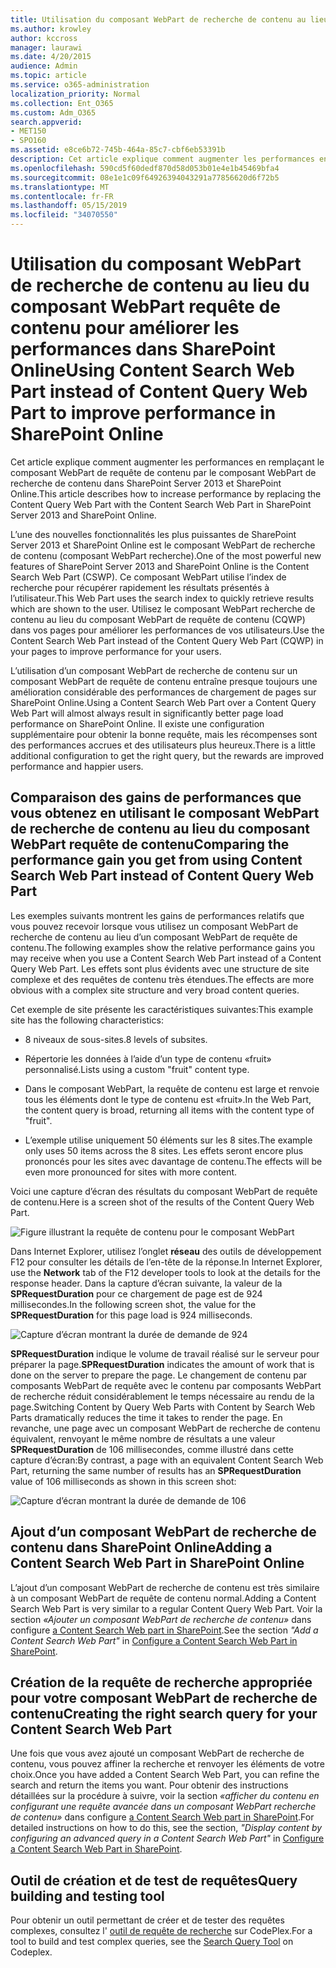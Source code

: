 ```yaml
---
title: Utilisation du composant WebPart de recherche de contenu au lieu du composant WebPart requête de contenu pour améliorer les performances dans SharePoint Online
ms.author: krowley
author: kccross
manager: laurawi
ms.date: 4/20/2015
audience: Admin
ms.topic: article
ms.service: o365-administration
localization_priority: Normal
ms.collection: Ent_O365
ms.custom: Adm_O365
search.appverid:
- MET150
- SPO160
ms.assetid: e8ce6b72-745b-464a-85c7-cbf6eb53391b
description: Cet article explique comment augmenter les performances en remplaçant le composant WebPart de requête de contenu par le composant WebPart de recherche de contenu dans SharePoint Server 2013 et SharePoint Online.
ms.openlocfilehash: 590cd5f60dedf870d58d053b01e4e1b45469bfa4
ms.sourcegitcommit: 08e1e1c09f64926394043291a77856620d6f72b5
ms.translationtype: MT
ms.contentlocale: fr-FR
ms.lasthandoff: 05/15/2019
ms.locfileid: "34070550"
---
```

# <a name="using-content-search-web-part-instead-of-content-query-web-part-to-improve-performance-in-sharepoint-online"></a><span data-ttu-id="ce69c-103">Utilisation du composant WebPart de recherche de contenu au lieu du composant WebPart requête de contenu pour améliorer les performances dans SharePoint Online</span><span class="sxs-lookup"><span data-stu-id="ce69c-103">Using Content Search Web Part instead of Content Query Web Part to improve performance in SharePoint Online</span></span>

<span data-ttu-id="ce69c-104">Cet article explique comment augmenter les performances en remplaçant le composant WebPart de requête de contenu par le composant WebPart de recherche de contenu dans SharePoint Server 2013 et SharePoint Online.</span><span class="sxs-lookup"><span data-stu-id="ce69c-104">This article describes how to increase performance by replacing the Content Query Web Part with the Content Search Web Part in SharePoint Server 2013 and SharePoint Online.</span></span>
  
<span data-ttu-id="ce69c-105">L’une des nouvelles fonctionnalités les plus puissantes de SharePoint Server 2013 et SharePoint Online est le composant WebPart de recherche de contenu (composant WebPart recherche).</span><span class="sxs-lookup"><span data-stu-id="ce69c-105">One of the most powerful new features of SharePoint Server 2013 and SharePoint Online is the Content Search Web Part (CSWP).</span></span> <span data-ttu-id="ce69c-106">Ce composant WebPart utilise l’index de recherche pour récupérer rapidement les résultats présentés à l’utilisateur.</span><span class="sxs-lookup"><span data-stu-id="ce69c-106">This Web Part uses the search index to quickly retrieve results which are shown to the user.</span></span> <span data-ttu-id="ce69c-107">Utilisez le composant WebPart recherche de contenu au lieu du composant WebPart de requête de contenu (CQWP) dans vos pages pour améliorer les performances de vos utilisateurs.</span><span class="sxs-lookup"><span data-stu-id="ce69c-107">Use the Content Search Web Part instead of the Content Query Web Part (CQWP) in your pages to improve performance for your users.</span></span>
  
<span data-ttu-id="ce69c-108">L’utilisation d’un composant WebPart de recherche de contenu sur un composant WebPart de requête de contenu entraîne presque toujours une amélioration considérable des performances de chargement de pages sur SharePoint Online.</span><span class="sxs-lookup"><span data-stu-id="ce69c-108">Using a Content Search Web Part over a Content Query Web Part will almost always result in significantly better page load performance on SharePoint Online.</span></span> <span data-ttu-id="ce69c-109">Il existe une configuration supplémentaire pour obtenir la bonne requête, mais les récompenses sont des performances accrues et des utilisateurs plus heureux.</span><span class="sxs-lookup"><span data-stu-id="ce69c-109">There is a little additional configuration to get the right query, but the rewards are improved performance and happier users.</span></span>
  
## <a name="comparing-the-performance-gain-you-get-from-using-content-search-web-part-instead-of-content-query-web-part"></a><span data-ttu-id="ce69c-110">Comparaison des gains de performances que vous obtenez en utilisant le composant WebPart de recherche de contenu au lieu du composant WebPart requête de contenu</span><span class="sxs-lookup"><span data-stu-id="ce69c-110">Comparing the performance gain you get from using Content Search Web Part instead of Content Query Web Part</span></span>

<span data-ttu-id="ce69c-111">Les exemples suivants montrent les gains de performances relatifs que vous pouvez recevoir lorsque vous utilisez un composant WebPart de recherche de contenu au lieu d’un composant WebPart de requête de contenu.</span><span class="sxs-lookup"><span data-stu-id="ce69c-111">The following examples show the relative performance gains you may receive when you use a Content Search Web Part instead of a Content Query Web Part.</span></span> <span data-ttu-id="ce69c-112">Les effets sont plus évidents avec une structure de site complexe et des requêtes de contenu très étendues.</span><span class="sxs-lookup"><span data-stu-id="ce69c-112">The effects are more obvious with a complex site structure and very broad content queries.</span></span>
  
<span data-ttu-id="ce69c-113">Cet exemple de site présente les caractéristiques suivantes:</span><span class="sxs-lookup"><span data-stu-id="ce69c-113">This example site has the following characteristics:</span></span>
  
- <span data-ttu-id="ce69c-114">8 niveaux de sous-sites.</span><span class="sxs-lookup"><span data-stu-id="ce69c-114">8 levels of subsites.</span></span>
    
- <span data-ttu-id="ce69c-115">Répertorie les données à l’aide d’un type de contenu «fruit» personnalisé.</span><span class="sxs-lookup"><span data-stu-id="ce69c-115">Lists using a custom "fruit" content type.</span></span>
    
- <span data-ttu-id="ce69c-116">Dans le composant WebPart, la requête de contenu est large et renvoie tous les éléments dont le type de contenu est «fruit».</span><span class="sxs-lookup"><span data-stu-id="ce69c-116">In the Web Part, the content query is broad, returning all items with the content type of "fruit".</span></span>
    
- <span data-ttu-id="ce69c-117">L’exemple utilise uniquement 50 éléments sur les 8 sites.</span><span class="sxs-lookup"><span data-stu-id="ce69c-117">The example only uses 50 items across the 8 sites.</span></span> <span data-ttu-id="ce69c-118">Les effets seront encore plus prononcés pour les sites avec davantage de contenu.</span><span class="sxs-lookup"><span data-stu-id="ce69c-118">The effects will be even more pronounced for sites with more content.</span></span>
    
<span data-ttu-id="ce69c-119">Voici une capture d’écran des résultats du composant WebPart de requête de contenu.</span><span class="sxs-lookup"><span data-stu-id="ce69c-119">Here is a screen shot of the results of the Content Query Web Part.</span></span>
  
![Figure illustrant la requête de contenu pour le composant WebPart](media/b3d41f20-dfe5-46ed-9c0a-31057e82de33.png)
  
<span data-ttu-id="ce69c-121">Dans Internet Explorer, utilisez l’onglet **réseau** des outils de développement F12 pour consulter les détails de l’en-tête de la réponse.</span><span class="sxs-lookup"><span data-stu-id="ce69c-121">In Internet Explorer, use the **Network** tab of the F12 developer tools to look at the details for the response header.</span></span> <span data-ttu-id="ce69c-122">Dans la capture d’écran suivante, la valeur de la **SPRequestDuration** pour ce chargement de page est de 924 millisecondes.</span><span class="sxs-lookup"><span data-stu-id="ce69c-122">In the following screen shot, the value for the **SPRequestDuration** for this page load is 924 milliseconds.</span></span> 
  
![Capture d’écran montrant la durée de demande de 924](media/343571f2-a249-4de2-bc11-2cee93498aea.png)
  
 <span data-ttu-id="ce69c-124">**SPRequestDuration** indique le volume de travail réalisé sur le serveur pour préparer la page.</span><span class="sxs-lookup"><span data-stu-id="ce69c-124">**SPRequestDuration** indicates the amount of work that is done on the server to prepare the page.</span></span> <span data-ttu-id="ce69c-125">Le changement de contenu par composants WebPart de requête avec le contenu par composants WebPart de recherche réduit considérablement le temps nécessaire au rendu de la page.</span><span class="sxs-lookup"><span data-stu-id="ce69c-125">Switching Content by Query Web Parts with Content by Search Web Parts dramatically reduces the time it takes to render the page.</span></span> <span data-ttu-id="ce69c-126">En revanche, une page avec un composant WebPart de recherche de contenu équivalent, renvoyant le même nombre de résultats a une valeur **SPRequestDuration** de 106 millisecondes, comme illustré dans cette capture d’écran:</span><span class="sxs-lookup"><span data-stu-id="ce69c-126">By contrast, a page with an equivalent Content Search Web Part, returning the same number of results has an **SPRequestDuration** value of 106 milliseconds as shown in this screen shot:</span></span> 
  
![Capture d’écran montrant la durée de demande de 106](media/b46387ac-660d-4e5e-a11c-cc430e912962.png)
  
## <a name="adding-a-content-search-web-part-in-sharepoint-online"></a><span data-ttu-id="ce69c-128">Ajout d’un composant WebPart de recherche de contenu dans SharePoint Online</span><span class="sxs-lookup"><span data-stu-id="ce69c-128">Adding a Content Search Web Part in SharePoint Online</span></span>

<span data-ttu-id="ce69c-129">L’ajout d’un composant WebPart de recherche de contenu est très similaire à un composant WebPart de requête de contenu normal.</span><span class="sxs-lookup"><span data-stu-id="ce69c-129">Adding a Content Search Web Part is very similar to a regular Content Query Web Part.</span></span> <span data-ttu-id="ce69c-130">Voir la section *«Ajouter un composant WebPart de recherche de contenu»* dans configure [a Content Search Web part in SharePoint](https://support.office.com/article/Configure-a-Content-Search-Web-Part-in-SharePoint-0dc16de1-dbe4-462b-babb-bf8338c36c9a).</span><span class="sxs-lookup"><span data-stu-id="ce69c-130">See the section  *"Add a Content Search Web Part"*  in [Configure a Content Search Web Part in SharePoint](https://support.office.com/article/Configure-a-Content-Search-Web-Part-in-SharePoint-0dc16de1-dbe4-462b-babb-bf8338c36c9a).</span></span>
  
## <a name="creating-the-right-search-query-for-your-content-search-web-part"></a><span data-ttu-id="ce69c-131">Création de la requête de recherche appropriée pour votre composant WebPart de recherche de contenu</span><span class="sxs-lookup"><span data-stu-id="ce69c-131">Creating the right search query for your Content Search Web Part</span></span>

<span data-ttu-id="ce69c-132">Une fois que vous avez ajouté un composant WebPart de recherche de contenu, vous pouvez affiner la recherche et renvoyer les éléments de votre choix.</span><span class="sxs-lookup"><span data-stu-id="ce69c-132">Once you have added a Content Search Web Part, you can refine the search and return the items you want.</span></span> <span data-ttu-id="ce69c-133">Pour obtenir des instructions détaillées sur la procédure à suivre, voir la section *«afficher du contenu en configurant une requête avancée dans un composant WebPart recherche de contenu»* dans configure [a Content Search Web part in SharePoint](https://support.office.com/article/Configure-a-Content-Search-Web-Part-in-SharePoint-0dc16de1-dbe4-462b-babb-bf8338c36c9a).</span><span class="sxs-lookup"><span data-stu-id="ce69c-133">For detailed instructions on how to do this, see the section,  *"Display content by configuring an advanced query in a Content Search Web Part"*  in [Configure a Content Search Web Part in SharePoint](https://support.office.com/article/Configure-a-Content-Search-Web-Part-in-SharePoint-0dc16de1-dbe4-462b-babb-bf8338c36c9a).</span></span>
  
## <a name="query-building-and-testing-tool"></a><span data-ttu-id="ce69c-134">Outil de création et de test de requêtes</span><span class="sxs-lookup"><span data-stu-id="ce69c-134">Query building and testing tool</span></span>

<span data-ttu-id="ce69c-135">Pour obtenir un outil permettant de créer et de tester des requêtes complexes, consultez l' [outil de requête de recherche](https://sp2013searchtool.codeplex.com/) sur CodePlex.</span><span class="sxs-lookup"><span data-stu-id="ce69c-135">For a tool to build and test complex queries, see the [Search Query Tool](https://sp2013searchtool.codeplex.com/) on Codeplex.</span></span> 
  

